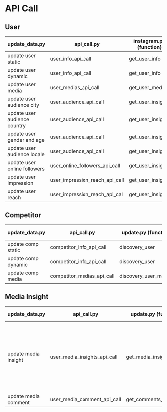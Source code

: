 # API Call

## User

| update_data.py               | api_call.py                    | instagram.py (function) | instagram.py (metrics/fields)   | Schema Instagram                 |
|------------------------------|--------------------------------|-------------------------|---------------------------------|----------------------------------|
| update user static           | user_info_api_call             | get_user_info           | fields = None                   | user                             |
| update user dynamic          | user_info_api_call             | get_user_info           | fields = None                   | user_data                        |
| update user media            | user_medias_api_call           | get_user_medias         | fields = None                   | media                            |
| update user audience city    | user_audience_api_call         | get_user_insights       | metrics = ‘audience_city’       | user_insight_audience_city       |
| update user audience country | user_audience_api_call         | get_user_insights       | metrics = ‘audience_country’    | user_insight_audience_country    |
| update user gender and age   | user_audience_api_call         | get_user_insights       | metrics = ‘audience_gender_age’ | user_insight_audience_gender_age |
| update user audience locale  | user_audience_api_call         | get_user_insights       | metrics = ‘audience_locale’     | user_insight_audience_locale     |
| update user online followers | user_online_followers_api_call | get_user_insights       | metrics = ‘online_followers’    | user_insight_online_follower     |
| update user impression       | user_impression_reach_api_call | get_user_insights       | metrics = ‘impression’          | user_insight_reach               |
| update user reach            | user_impression_reach_api_cal  | get_user_insights       | metrics = ‘reach’               | user_insight_impression          |

## Competitor

| update_data.py      | api_call.py                | update.py (function)  | update.py (metrics/fields) | Schema   Instagram |
|---------------------|----------------------------|-----------------------|----------------------------|--------------------|
| update comp static  | competitor_info_api_call   | discovery_user        | fields = None              | user               |
| update comp dynamic | competitor_info_api_call   | discovery_user        | fields = None              | user_data          |
| update comp media   | competitor_medias_api_call | discovery_user_medias | fields = None              | media              |

## Media Insight


| update_data.py       | api_call.py                  | update.py (function)  | update.py (metrics/fields)                                                                                                                                                                                                                                                                                               | Schema   Instagram |
|----------------------|------------------------------|-----------------------|--------------------------------------------------------------------------------------------------------------------------------------------------------------------------------------------------------------------------------------------------------------------------------------------------------------------------|--------------------|
| update media insight | user_media_insights_api_call | get_media_insights    | image_metric = ['engagement',   'reach', 'impressions', 'saved'] <br />video_metric = ['engagement', 'reach', 'impressions', 'saved',   'video_views'] <br /> album_metric = ['carousel_album_engagement', 'carousel_album_impressions',   'carousel_album_reach',    'carousel_album_saved', 'carousel_album_video_views'] | media_insight      |
| update media comment | user_media_comment_api_call  | get_comments_by_media | fields = None                                                                                                                                                                                                                                                                                                            | media_comments     |
